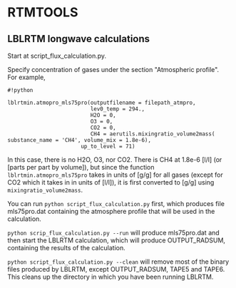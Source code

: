 # RTMTOOLS #

## LBLRTM longwave calculations ##

Start at script_flux_calculation.py.   

Specify concentration of gases under the section "Atmospheric profile".           
For example, 
```
#!python

lblrtmin.atmopro_mls75pro(outputfilename = filepath_atmpro,
                          lev0_temp = 294.,
                          H2O = 0,
                          O3 = 0,
                          CO2 = 0,
                          CH4 = aerutils.mixingratio_volume2mass(
substance_name = 'CH4', volume_mix = 1.8e-6),
                       up_to_level = 71)
```
In this case, there is no H2O, O3, nor CO2.  There is CH4 at 1.8e-6 [l/l] (or [parts per part by volume]), but since the function 
``` lblrtmin.atmopro_mls75pro```
takes in units of [g/g] for all gases (except for CO2 which it takes in in units of [l/l]), it is first converted to [g/g] using ```mixingratio_volume2mass```.   

You can run ```python script_flux_calculation.py``` first, which produces file mls75pro.dat containing the atmosphere profile that will be used in the calculation.  

```python scrip_flux_calculation.py --run``` will produce mls75pro.dat and then start the LBLRTM calculation, which will produce OUTPUT_RADSUM, containing the results of the calculation.

```python script_flux_calculation.py --clean``` will remove most of the binary files produced by LBLRTM, except OUTPUT_RADSUM, TAPE5 and TAPE6.  This cleans up the directory in which you have been running LBLRTM.